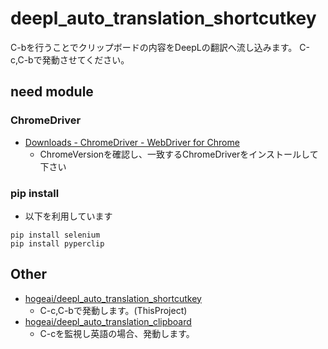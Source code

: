 # deepl_auto_translation_shortcutkey

C-bを行うことでクリップボードの内容をDeepLの翻訳へ流し込みます。
C-c,C-bで発動させてください。

## need module
### ChromeDriver
- [Downloads - ChromeDriver - WebDriver for Chrome](http://chromedriver.chromium.org/downloads)
    - ChromeVersionを確認し、一致するChromeDriverをインストールして下さい

### pip install
- 以下を利用しています
```
pip install selenium
pip install pyperclip
```

## Other
- [hogeai/deepl_auto_translation_shortcutkey](https://github.com/hogeai/deepl_auto_translation_shortcutkey)
    - C-c,C-bで発動します。(ThisProject)
- [hogeai/deepl_auto_translation_clipboard](https://github.com/hogeai/deepl_auto_translation_clipboard)
    - C-cを監視し英語の場合、発動します。


